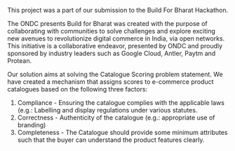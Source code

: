 This project was a part of our submission to the Build For Bharat Hackathon. 

The ONDC presents Build for Bharat was created with the purpose of collaborating with communities to solve challenges and explore exciting new avenues to revolutionize digital commerce in India, via open networks. This initiative is a collaborative endeavor, presented by ONDC and proudly sponsored by industry leaders such as Google Cloud, Antler, Paytm and Protean. 

Our solution aims at solving the Catalogue Scoring problem statement. We have created a mechanism that assigns scores to e-commerce product catalogues based on the following three factors:
1. Compliance - Ensuring the catalogue complies with the applicable laws (e.g.: Labelling and display regulations under various statutes.
2. Correctness - Authenticity of the catalogue (e.g.: appropriate use of branding)
3. Completeness - The Catalogue should provide some minimum attributes such that the buyer can understand the product features clearly.

